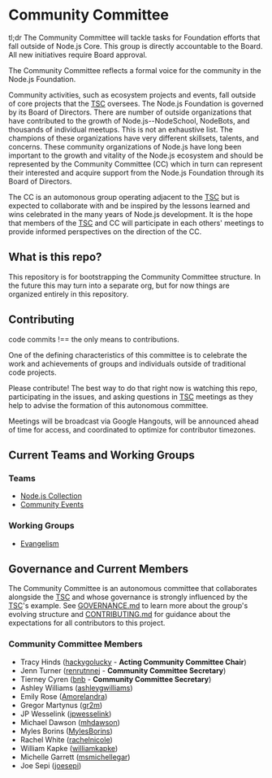 # Community Committee

tl;dr The Community Committee will tackle tasks for Foundation efforts that fall outside of Node.js Core. This group is directly accountable to the Board. All new initiatives require Board approval.

The Community Committee reflects a formal voice for the community in the Node.js Foundation.

Community activities, such as ecosystem projects and events, fall outside of core projects that the [TSC](https://github.com/nodejs/TSC) oversees. The Node.js Foundation is governed by its Board of Directors. There are number of outside organizations that have contributed to the growth of Node.js--NodeSchool, NodeBots, and thousands of individual meetups. This is not an exhaustive list. The champions of these organizations have very different skillsets, talents, and concerns. These community organizations of Node.js have long been important to the growth and vitality of the Node.js ecosystem and should be represented by the Community Committee (CC) which in turn can represent their interested and acquire support from the Node.js Foundation through its Board of Directors.

The CC is an automonous group operating adjacent to the [TSC](https://github.com/nodejs/TSC) but is expected to collaborate with and be inspired by the lessons learned and wins celebrated in the many years of Node.js development. It is the hope that members of the [TSC](https://github.com/nodejs/TSC) and CC will participate in each others' meetings to provide informed perspectives on the direction of the CC.

## What is this repo?
This repository is for bootstrapping the Community Committee structure. In the future this may turn into a separate org, but for now things are organized entirely in this repository.

## Contributing
code commits !== the only means to contributions.

One of the defining characteristics of this committee is to celebrate the work and achievements of groups and individuals outside of traditional code projects.

Please contribute! The best way to do that right now is watching this repo, participating in the issues, and asking questions in [TSC](https://github.com/nodejs/TSC) meetings as they help to advise the formation of this autonomous committee.

Meetings will be broadcast via Google Hangouts, will be announced ahead of time for access, and coordinated to optimize for contributor timezones.

## Current Teams and Working Groups

### Teams
- [Node.js Collection](https://github.com/nodejs/nodejs-collection)
- [Community Events](https://github.com/nodejs/community-events)

### Working Groups
- [Evangelism](https://github.com/nodejs/evangelism)

## Governance and Current Members

The Community Committee is an autonomous committee that collaborates alongside the [TSC](https://github.com/nodejs/TSC) and whose governance is strongly influenced by the [TSC](https://github.com/nodejs/TSC)'s example. See [GOVERNANCE.md](./GOVERNANCE.md) to learn more about the group's evolving structure and [CONTRIBUTING.md](./CONTRIBUTING.md) for guidance about the expectations for all contributors to this project.

### Community Committee Members
- Tracy Hinds ([hackygolucky](https://github.com/hackygolucky) - **Acting Community Committee Chair**)
- Jenn Turner ([renrutnnej](https://github.com/renrutnnej) - **Community Committee Secretary**)
- Tierney Cyren ([bnb](https://github.com/bnb) - **Community Committee Secretary**)
- Ashley Williams ([ashleygwilliams](https://github.com/ashleygwilliams))
- Emily Rose ([Amorelandra](https://github.com/Amorelandra))
- Gregor Martynus ([gr2m](https://github.com/gr2m))
- JP Wesselink ([jpwesselink](https://github.com/jpwesselink))
- Michael Dawson ([mhdawson](https://github.com/mhdawson))
- Myles Borins ([MylesBorins](https://github.com/MylesBorins))
- Rachel White ([rachelnicole](https://github.com/rachelnicole))
- William Kapke ([williamkapke](https://github.com/williamkapke))
- Michelle Garrett ([msmichellegar](https://github.com/msmichellegar))
- Joe Sepi ([joesepi](https://github.com/joesepi))
